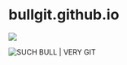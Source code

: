 bullgit.github.io
=================
![](http://img.shields.io/such%20bull/very%20gitter.png?color=blue)

![SUCH BULL | VERY GIT](http://cdn.memegenerator.net/instances/500x/43689240.jpg)
